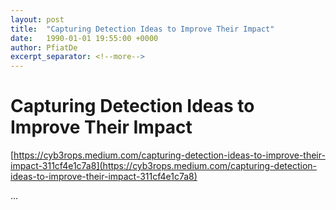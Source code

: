 ```yaml
---
layout: post
title:  "Capturing Detection Ideas to Improve Their Impact"
date:   1990-01-01 19:55:00 +0000
author: PfiatDe
excerpt_separator: <!--more-->
---
```


# Capturing Detection Ideas to Improve Their Impact
[https://cyb3rops.medium.com/capturing-detection-ideas-to-improve-their-impact-311cf4e1c7a8](https://cyb3rops.medium.com/capturing-detection-ideas-to-improve-their-impact-311cf4e1c7a8)

...
<!--more-->
